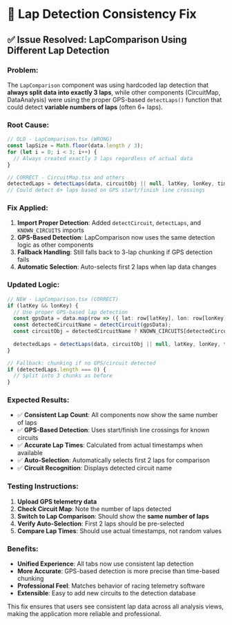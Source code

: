 # 🔧 Lap Detection Consistency Fix

## ✅ Issue Resolved: LapComparison Using Different Lap Detection

### **Problem:**
The `LapComparison` component was using hardcoded lap detection that **always split data into exactly 3 laps**, while other components (CircuitMap, DataAnalysis) were using the proper GPS-based `detectLaps()` function that could detect **variable numbers of laps** (often 6+ laps).

### **Root Cause:**
```typescript
// OLD - LapComparison.tsx (WRONG)
const lapSize = Math.floor(data.length / 3);
for (let i = 0; i < 3; i++) {
  // Always created exactly 3 laps regardless of actual data
}

// CORRECT - CircuitMap.tsx and others
detectedLaps = detectLaps(data, circuitObj || null, latKey, lonKey, timeKey);
// Could detect 6+ laps based on GPS start/finish line crossings
```

### **Fix Applied:**
1. **Import Proper Detection**: Added `detectCircuit`, `detectLaps`, and `KNOWN_CIRCUITS` imports
2. **GPS-Based Detection**: LapComparison now uses the same detection logic as other components
3. **Fallback Handling**: Still falls back to 3-lap chunking if GPS detection fails
4. **Automatic Selection**: Auto-selects first 2 laps when lap data changes

### **Updated Logic:**
```typescript
// NEW - LapComparison.tsx (CORRECT)
if (latKey && lonKey) {
  // Use proper GPS-based lap detection
  const gpsData = data.map(row => ({ lat: row[latKey], lon: row[lonKey] }));
  const detectedCircuitName = detectCircuit(gpsData);
  const circuitObj = detectedCircuitName ? KNOWN_CIRCUITS[detectedCircuitName] : null;
  
  detectedLaps = detectLaps(data, circuitObj || null, latKey, lonKey, timeKey);
}

// Fallback: chunking if no GPS/circuit detected
if (detectedLaps.length === 0) {
  // Split into 3 chunks as before
}
```

### **Expected Results:**
- ✅ **Consistent Lap Count**: All components now show the same number of laps
- ✅ **GPS-Based Detection**: Uses start/finish line crossings for known circuits
- ✅ **Accurate Lap Times**: Calculated from actual timestamps when available
- ✅ **Auto-Selection**: Automatically selects first 2 laps for comparison
- ✅ **Circuit Recognition**: Displays detected circuit name

### **Testing Instructions:**
1. **Upload GPS telemetry data**
2. **Check Circuit Map**: Note the number of laps detected
3. **Switch to Lap Comparison**: Should show the **same number of laps**
4. **Verify Auto-Selection**: First 2 laps should be pre-selected
5. **Compare Lap Times**: Should use actual timestamps, not random values

### **Benefits:**
- **Unified Experience**: All tabs now use consistent lap detection
- **More Accurate**: GPS-based detection is more precise than time-based chunking
- **Professional Feel**: Matches behavior of racing telemetry software
- **Extensible**: Easy to add new circuits to the detection database

This fix ensures that users see consistent lap data across all analysis views, making the application more reliable and professional.
